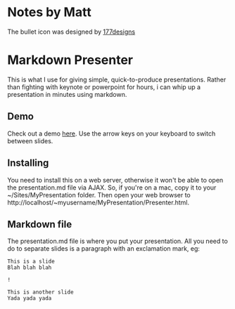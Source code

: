 Notes by Matt
===

The bullet icon was designed by [177designs](http://findicons.com/pack/2456/hand_drawn_web_icons)


Markdown Presenter
===

This is what I use for giving simple, quick-to-produce presentations. Rather than fighting with keynote or powerpoint for hours, i can whip up a presentation in minutes using markdown.

Demo
---
Check out a demo [here](http://chrishulbert.github.com/MarkdownPresenter/Presenter.html). Use the arrow keys on your keyboard to switch between slides.

Installing
---
You need to install this on a web server, otherwise it won't be able to open the presentation.md file via AJAX. So, if you're on a mac, copy it to your ~/Sites/MyPresentation folder. Then open your web browser to http://localhost/~myusername/MyPresentation/Presenter.html.

Markdown file
---
The presentation.md file is where you put your presentation. All you need to do to separate slides is a paragraph with an exclamation mark, eg:

    This is a slide
    Blah blah blah

    !

    This is another slide
    Yada yada yada
